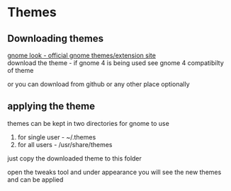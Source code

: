 # Themes

## Downloading themes

[gnome look - official gnome themes/extension site](https://www.gnome-look.org/browse/)  
download the theme - if gnome 4 is being used see gnome 4 compatibilty of theme  

or you can download from github or any other place optionally  

## applying the theme

themes can be kept in two directories for gnome to use  
1. for single user -    ~/.themes
2. for all users - /usr/share/themes 

just copy the downloaded theme to this folder  

open the tweaks tool and under appearance you will see the new themes and can be applied  